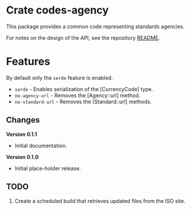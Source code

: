 # Crate codes-agency

This package provides a common code representing standards agencies.

For notes on the design of the API, see the repository 
[README](https://github.com/johnstonskj/rust-codes/blob/main/README.md).

# Features

By default only the `serde` feature is enabled.

* `serde` - Enables serialization of the [CurrencyCode] type.
* `no-agency-url` - Removes the [Agency::url] method.
* `no-standard-url` - Removes the [Standard::url] methods.
  
## Changes

**Version 0.1.1**

* Initial documentation.

**Version 0.1.0**

* Initial place-holder release.

## TODO

1. Create a scheduled build that retrieves updated files from the ISO site.
